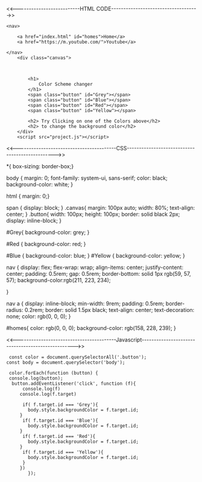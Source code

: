 <<--------------------------HTML CODE------------------------------------>>

<!DOCTYPE html>
<html lang="en">
<head>
    <meta charset="UTF-8">
    <meta name="viewport" content="width=device-width, initial-scale=1.0">
    <title>color changer scheme</title>
    <link rel="stylesheet" href="style.css"/>
</head>
<body>
    
    <nav>
       
        <a href="index.html" id="homes">Home</a>
        <a href="https://m.youtube.com/">Youtube</a>
        
    </nav>
        <div class="canvas">

            
            
            <h1>
                Color Scheme changer
            </h1>
            <span class="button" id="Grey"></span>
            <span class="button" id="Blue"></span>
            <span class="button" id="Red"></span>
            <span class="button" id="Yellow"></span>

            <h2> Try Clicking on one of the Colors above</h2>
            <h2> to change the background color</h2>
        </div>
        <script src="project.js"></script>
        
    
</body>
</html>




<<-----------------------------------------CSS------------------------------------------------>>

 *{
   box-sizing: border-box;}

body {
   margin: 0;
   font-family: system-ui, sans-serif;
   color: black;
   background-color: white; }
 

html {
    margin: 0;}


 span {
    display: block;
 }
 .canvas{
    margin: 100px auto;
    width: 80%;
    text-align: center;
 }
 .button{
    width: 100px;
    height: 100px;
    border: solid black 2px;
    display: inline-block;
 }

 #Grey{
    background-color: grey; }
 

 #Red {
    background-color: red; }
 

 #Blue {
    background-color: blue;
 }
 #Yellow {
    background-color: yellow;
 }

 nav {
   display: flex;
   flex-wrap: wrap;
   align-items: center;
   justify-content: center;
   padding: 0.5rem;
   gap: 0.5rem;
   border-bottom: solid 1px rgb(59, 57, 57);
   background-color:rgb(211, 223, 234);

 }
    
  nav a {
   display: inline-block;
   min-width: 9rem;
   padding: 0.5rem;
   border-radius: 0.2rem;
   border: solid 1.5px black;
   text-align: center;
   text-decoration: none;
   color: rgb(0, 0, 0);
  }

  #homes{
   color: rgb(0, 0, 0);
   background-color: rgb(158, 228, 239);
  }
    
<<-----------------------------------------Javascript-------------------------------------------------->>

     const color = document.querySelectorAll('.button');
    const body = document.querySelector('body');

     color.forEach(function (button) {
     console.log(button);
      button.addEventListener('click', function (f){
          console.log(f)
         console.log(f.target)
     
          if( f.target.id === 'Grey'){
            body.style.backgroundColor = f.target.id;
         }
          if( f.target.id === 'Blue'){
            body.style.backgroundColor = f.target.id;
         }
          if( f.target.id === 'Red'){
            body.style.backgroundColor = f.target.id;
         }
          if( f.target.id === 'Yellow'){
            body.style.backgroundColor = f.target.id;
          }
         })
            });